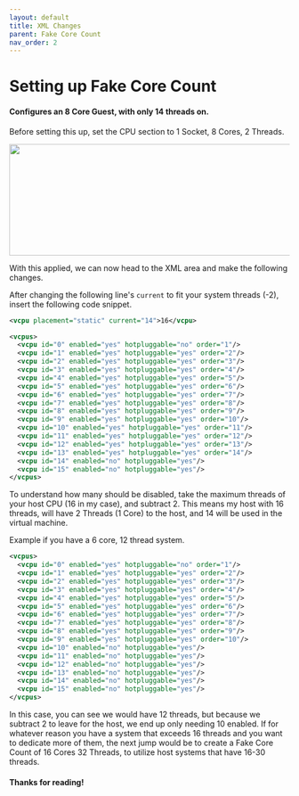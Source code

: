 ```yaml
---
layout: default
title: XML Changes
parent: Fake Core Count
nav_order: 2
---
```


# Setting up Fake Core Count
#### Configures an 8 Core Guest, with only 14 threads on.

Before setting this up, set the CPU section to 1 Socket, 8 Cores, 2 Threads.

<p align="center">
  <img width="650" height="200" src="../../../assets/VManFCorePage.png">
</p>

With this applied, we can now head to the XML area and make the following changes.

After changing the following line's ``current`` to fit your system threads (-2), insert the following code snippet.

```xml
<vcpu placement="static" current="14">16</vcpu>
```

```xml
<vcpus>
  <vcpu id="0" enabled="yes" hotpluggable="no" order="1"/>
  <vcpu id="1" enabled="yes" hotpluggable="yes" order="2"/>
  <vcpu id="2" enabled="yes" hotpluggable="yes" order="3"/>
  <vcpu id="3" enabled="yes" hotpluggable="yes" order="4"/>
  <vcpu id="4" enabled="yes" hotpluggable="yes" order="5"/>
  <vcpu id="5" enabled="yes" hotpluggable="yes" order="6"/>
  <vcpu id="6" enabled="yes" hotpluggable="yes" order="7"/>
  <vcpu id="7" enabled="yes" hotpluggable="yes" order="8"/>
  <vcpu id="8" enabled="yes" hotpluggable="yes" order="9"/>
  <vcpu id="9" enabled="yes" hotpluggable="yes" order="10"/>
  <vcpu id="10" enabled="yes" hotpluggable="yes" order="11"/>
  <vcpu id="11" enabled="yes" hotpluggable="yes" order="12"/>
  <vcpu id="12" enabled="yes" hotpluggable="yes" order="13"/>
  <vcpu id="13" enabled="yes" hotpluggable="yes" order="14"/>
  <vcpu id="14" enabled="no" hotpluggable="yes"/>
  <vcpu id="15" enabled="no" hotpluggable="yes"/>
</vcpus>
```

To understand how many should be disabled, take the maximum threads of your host CPU (16 in my case), and subtract 2. This means my host with 16 threads, will have 2 Threads (1 Core) to the host, and 14 will be used in the virtual machine.

Example if you have a 6 core, 12 thread system.

```xml
<vcpus>
  <vcpu id="0" enabled="yes" hotpluggable="no" order="1"/>
  <vcpu id="1" enabled="yes" hotpluggable="yes" order="2"/>
  <vcpu id="2" enabled="yes" hotpluggable="yes" order="3"/>
  <vcpu id="3" enabled="yes" hotpluggable="yes" order="4"/>
  <vcpu id="4" enabled="yes" hotpluggable="yes" order="5"/>
  <vcpu id="5" enabled="yes" hotpluggable="yes" order="6"/>
  <vcpu id="6" enabled="yes" hotpluggable="yes" order="7"/>
  <vcpu id="7" enabled="yes" hotpluggable="yes" order="8"/>
  <vcpu id="8" enabled="yes" hotpluggable="yes" order="9"/>
  <vcpu id="9" enabled="yes" hotpluggable="yes" order="10"/>
  <vcpu id="10" enabled="no" hotpluggable="yes"/>
  <vcpu id="11" enabled="no" hotpluggable="yes"/>
  <vcpu id="12" enabled="no" hotpluggable="yes"/>
  <vcpu id="13" enabled="no" hotpluggable="yes"/>
  <vcpu id="14" enabled="no" hotpluggable="yes"/>
  <vcpu id="15" enabled="no" hotpluggable="yes"/>
</vcpus>
```

In this case, you can see we would have 12 threads, but because we subtract 2 to leave for the host, we end up only needing 10 enabled. If for whatever reason you have a system that exceeds 16 threads and you want to dedicate more of them, the next jump would be to create a Fake Core Count of 16 Cores 32 Threads, to utilize host systems that have 16-30 threads.

#### Thanks for reading!
